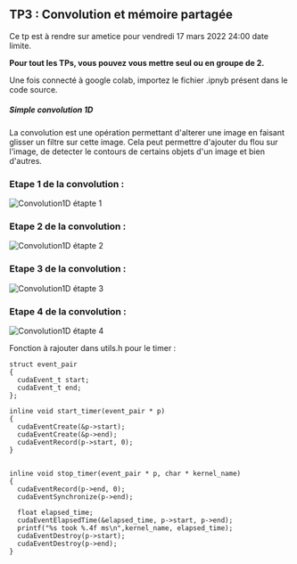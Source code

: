 ## TP3 : Convolution et mémoire partagée

Ce tp est à rendre sur ametice pour vendredi 17 mars 2022 24:00 date limite.

**Pour tout les TPs, vous pouvez vous mettre seul ou en groupe de 2.**

Une fois connecté à google colab, importez le fichier .ipnyb présent dans le code source. 

##### Simple convolution 1D

La convolution est une opération permettant d'alterer une image en faisant glisser un filtre sur cette image. Cela peut permettre d'ajouter du flou sur l'image, de detecter le contours de certains objets d'un image et bien d'autres.

### Etape 1 de la convolution :
![Convolution1D étapte 1](conv1.png)

### Etape 2 de la convolution :
![Convolution1D étapte 2](conv2.png)

### Etape 3 de la convolution :
![Convolution1D étapte 3](conv3.png)

### Etape 4 de la convolution :
![Convolution1D étapte 4](conv4.png)

Fonction à rajouter dans utils.h pour le timer :

```
struct event_pair
{
  cudaEvent_t start;
  cudaEvent_t end;
};

inline void start_timer(event_pair * p)
{
  cudaEventCreate(&p->start);
  cudaEventCreate(&p->end);
  cudaEventRecord(p->start, 0);
}


inline void stop_timer(event_pair * p, char * kernel_name)
{
  cudaEventRecord(p->end, 0);
  cudaEventSynchronize(p->end);
  
  float elapsed_time;
  cudaEventElapsedTime(&elapsed_time, p->start, p->end);
  printf("%s took %.4f ms\n",kernel_name, elapsed_time);
  cudaEventDestroy(p->start);
  cudaEventDestroy(p->end);
}
```
